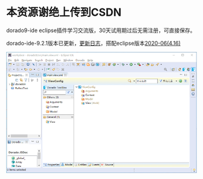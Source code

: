 # 本资源谢绝上传到CSDN

dorado9-ide eclipse插件学习交流版，30天试用期过后无需注册，可直接保存。

dorado-ide-9.2.1版本已更新，[更新日志](http://www.bstek.com/products/dorado9ide-changelog)，搭配eclipse版本[2020-06(4.16) ](https://www.eclipse.org/downloads/download.php?file=/technology/epp/downloads/release/2020-06/R/eclipse-jee-2020-06-R-win32-x86_64.zip)

![](record.gif)

